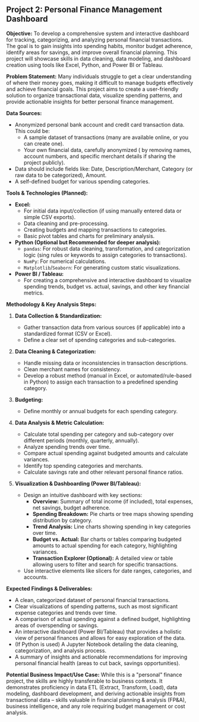 ## Project 2: Personal Finance Management Dashboard

**Objective:**
To develop a comprehensive system and interactive dashboard for tracking, categorizing, and analyzing personal financial transactions. The goal is to gain insights into spending habits, monitor budget adherence, identify areas for savings, and improve overall financial planning. This project will showcase skills in data cleaning, data modeling, and dashboard creation using tools like Excel, Python, and Power BI or Tableau.

**Problem Statement:**
Many individuals struggle to get a clear understanding of where their money goes, making it difficult to manage budgets effectively and achieve financial goals. This project aims to create a user-friendly solution to organize transactional data, visualize spending patterns, and provide actionable insights for better personal finance management.

**Data Sources:**
*   Anonymized personal bank account and credit card transaction data. This could be:
    *   A sample dataset of transactions (many are available online, or you can create one).
    *   Your own financial data, carefully anonymized ( by removing names, account numbers, and specific merchant details if sharing the project publicly).
*   Data should include fields like: Date, Description/Merchant, Category (or raw data to be categorized), Amount.
*   A self-defined budget for various spending categories.

**Tools & Technologies (Planned):**
*   **Excel:**
    *   For initial data input/collection (if using manually entered data or simple CSV exports).
    *   Data cleaning and pre-processing.
    *   Creating budgets and mapping transactions to categories.
    *   Basic pivot tables and charts for preliminary analysis.
*   **Python (Optional but Recommended for deeper analysis):**
    *   `pandas`: For robust data cleaning, transformation, and categorization logic (sing rules or keywords to assign categories to transactions).
    *   `NumPy`: For numerical calculations.
    *   `Matplotlib`/`Seaborn`: For generating custom static visualizations.
*   **Power BI / Tableau:**
    *   For creating a comprehensive and interactive dashboard to visualize spending trends, budget vs. actual, savings, and other key financial metrics.

**Methodology & Key Analysis Steps:**

1.  **Data Collection & Standardization:**
    *   Gather transaction data from various sources (if applicable) into a standardized format (CSV or Excel).
    *   Define a clear set of spending categories and sub-categories.

2.  **Data Cleaning & Categorization:**
    *   Handle missing data or inconsistencies in transaction descriptions.
    *   Clean merchant names for consistency.
    *   Develop a robust method (manual in Excel, or automated/rule-based in Python) to assign each transaction to a predefined spending category.

3.  **Budgeting:**
    *   Define monthly or annual budgets for each spending category.

4.  **Data Analysis & Metric Calculation:**
    *   Calculate total spending per category and sub-category over different periods (monthly, quarterly, annually).
    *   Analyze spending trends over time.
    *   Compare actual spending against budgeted amounts and calculate variances.
    *   Identify top spending categories and merchants.
    *   Calculate savings rate and other relevant personal finance ratios.

5.  **Visualization & Dashboarding (Power BI/Tableau):**
    *   Design an intuitive dashboard with key sections:
        *   **Overview:** Summary of total income (if included), total expenses, net savings, budget adherence.
        *   **Spending Breakdown:** Pie charts or tree maps showing spending distribution by category.
        *   **Trend Analysis:** Line charts showing spending in key categories over time.
        *   **Budget vs. Actual:** Bar charts or tables comparing budgeted amounts to actual spending for each category, highlighting variances.
        *   **Transaction Explorer (Optional):** A detailed view or table allowing users to filter and search for specific transactions.
    *   Use interactive elements like slicers for date ranges, categories, and accounts.

**Expected Findings & Deliverables:**
*   A clean, categorized dataset of personal financial transactions.
*   Clear visualizations of spending patterns, such as most significant expense categories and trends over time.
*   A comparison of actual spending against a defined budget, highlighting areas of overspending or savings.
*   An interactive dashboard (Power BI/Tableau) that provides a holistic view of personal finances and allows for easy exploration of the data.
*   (If Python is used) A Jupyter Notebook detailing the data cleaning, categorization, and analysis process.
*   A summary of insights and actionable recommendations for improving personal financial health (areas to cut back, savings opportunities).

**Potential Business Impact/Use Case:**
While this is a "personal" finance project, the skills are highly transferable to business contexts. It demonstrates proficiency in data ETL (Extract, Transform, Load), data modeling, dashboard development, and deriving actionable insights from transactional data – skills valuable in financial planning & analysis (FP&A), business intelligence, and any role requiring budget management or cost analysis.
```
